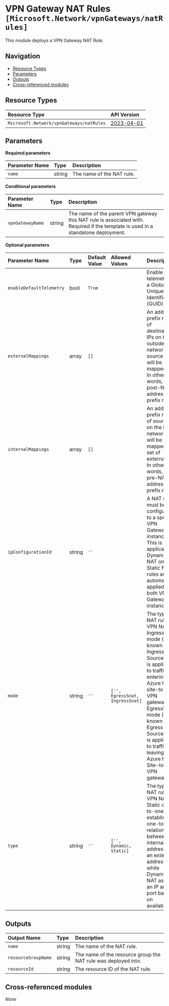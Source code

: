 # VPN Gateway NAT Rules `[Microsoft.Network/vpnGateways/natRules]`

This module deploys a VPN Gateway NAT Rule.

## Navigation

- [Resource Types](#Resource-Types)
- [Parameters](#Parameters)
- [Outputs](#Outputs)
- [Cross-referenced modules](#Cross-referenced-modules)

## Resource Types

| Resource Type | API Version |
| :-- | :-- |
| `Microsoft.Network/vpnGateways/natRules` | [2023-04-01](https://learn.microsoft.com/en-us/azure/templates/Microsoft.Network/2023-04-01/vpnGateways/natRules) |

## Parameters

**Required parameters**

| Parameter Name | Type | Description |
| :-- | :-- | :-- |
| `name` | string | The name of the NAT rule. |

**Conditional parameters**

| Parameter Name | Type | Description |
| :-- | :-- | :-- |
| `vpnGatewayName` | string | The name of the parent VPN gateway this NAT rule is associated with. Required if the template is used in a standalone deployment. |

**Optional parameters**

| Parameter Name | Type | Default Value | Allowed Values | Description |
| :-- | :-- | :-- | :-- | :-- |
| `enableDefaultTelemetry` | bool | `True` |  | Enable telemetry via a Globally Unique Identifier (GUID). |
| `externalMappings` | array | `[]` |  | An address prefix range of destination IPs on the outside network that source IPs will be mapped to. In other words, your post-NAT address prefix range. |
| `internalMappings` | array | `[]` |  | An address prefix range of source IPs on the inside network that will be mapped to a set of external IPs. In other words, your pre-NAT address prefix range. |
| `ipConfigurationId` | string | `''` |  | A NAT rule must be configured to a specific VPN Gateway instance. This is applicable to Dynamic NAT only. Static NAT rules are automatically applied to both VPN Gateway instances. |
| `mode` | string | `''` | `['', EgressSnat, IngressSnat]` | The type of NAT rule for VPN NAT. IngressSnat mode (also known as Ingress Source NAT) is applicable to traffic entering the Azure hub's site-to-site VPN gateway. EgressSnat mode (also known as Egress Source NAT) is applicable to traffic leaving the Azure hub's Site-to-site VPN gateway. |
| `type` | string | `''` | `['', Dynamic, Static]` | The type of NAT rule for VPN NAT. Static one-to-one NAT establishes a one-to-one relationship between an internal address and an external address while Dynamic NAT assigns an IP and port based on availability. |


## Outputs

| Output Name | Type | Description |
| :-- | :-- | :-- |
| `name` | string | The name of the NAT rule. |
| `resourceGroupName` | string | The name of the resource group the NAT rule was deployed into. |
| `resourceId` | string | The resource ID of the NAT rule. |

## Cross-referenced modules

_None_
